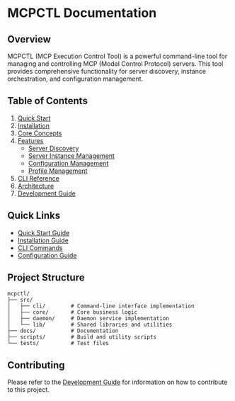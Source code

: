 # MCPCTL Documentation

## Overview

MCPCTL (MCP Execution Control Tool) is a powerful command-line tool for managing and controlling MCP (Model Control Protocol) servers. This tool provides comprehensive functionality for server discovery, instance orchestration, and configuration management.

## Table of Contents

1. [Quick Start](./quickstart.md)
2. [Installation](./installation.md)
3. [Core Concepts](./core-concepts.md)
4. [Features](./features/index.md)
   - [Server Discovery](./features/server-discovery.md)
   - [Server Instance Management](./features/server-instance.md)
   - [Configuration Management](./features/configuration.md)
   - [Profile Management](./features/profile.md)
5. [CLI Reference](./cli-reference.md)
6. [Architecture](./architecture.md)
7. [Development Guide](./development.md)

## Quick Links

- [Quick Start Guide](./quickstart.md)
- [Installation Guide](./installation.md)
- [CLI Commands](./cli-reference.md)
- [Configuration Guide](./features/configuration.md)

## Project Structure

```
mcpctl/
├── src/
│   ├── cli/        # Command-line interface implementation
│   ├── core/       # Core business logic
│   ├── daemon/     # Daemon service implementation
│   └── lib/        # Shared libraries and utilities
├── docs/           # Documentation
├── scripts/        # Build and utility scripts
└── tests/          # Test files
```

## Contributing

Please refer to the [Development Guide](./development.md) for information on how to contribute to this project.
